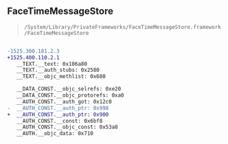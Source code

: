 ## FaceTimeMessageStore

> `/System/Library/PrivateFrameworks/FaceTimeMessageStore.framework/FaceTimeMessageStore`

```diff

-1525.300.181.2.3
+1525.400.110.2.1
   __TEXT.__text: 0x106a80
   __TEXT.__auth_stubs: 0x2580
   __TEXT.__objc_methlist: 0x680

   __DATA_CONST.__objc_selrefs: 0xe20
   __DATA_CONST.__objc_protorefs: 0xa0
   __AUTH_CONST.__auth_got: 0x12c0
-  __AUTH_CONST.__auth_ptr: 0x998
+  __AUTH_CONST.__auth_ptr: 0x900
   __AUTH_CONST.__const: 0x6bf8
   __AUTH_CONST.__objc_const: 0x53a8
   __AUTH.__objc_data: 0x710

```
